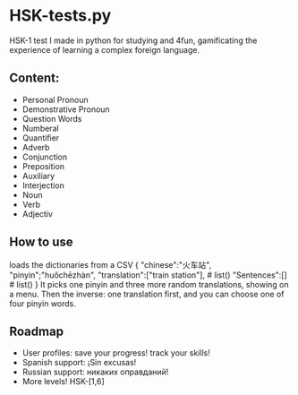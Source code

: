 # HSK-tests.py
 HSK-1 test I made in python for studying and 4fun, gamificating the experience of learning a complex foreign language.

## Content:
- Personal Pronoun
- Demonstrative Pronoun
- Question Words
- Numberal
- Quantifier
- Adverb
- Conjunction
- Preposition
- Auxiliary
- Interjection
- Noun
- Verb
- Adjectiv

## How to use
loads the dictionaries from a CSV
{
	"chinese":"火车站",
	"pinyin";"huǒchēzhàn",
	"translation":["train station"],  # list()
	"Sentences":[]                    # list()
}
It picks one pinyin and three more random translations, showing on a menu.
Then the inverse: one translation first, and you can choose one of four pinyin words.

## Roadmap

- User profiles: save your progress! track your skills!
- Spanish support: ¡Sin excusas!
- Russian support: никаких оправданий!
- More levels! HSK-[1,6]
